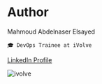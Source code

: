 # Author
Mahmoud Abdelnaser Elsayed

    🎓 DevOps Trainee at iVolve
[LinkedIn Profile](https://www.linkedin.com/in/mahmoud-998877b)

![ivolve](https://github.com/user-attachments/assets/1f910234-b4a5-4c25-8ded-9d2ebdff47cb)



